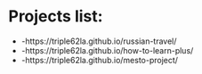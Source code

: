 # Projects list:
<ul>
<li>-https://triple62la.github.io/russian-travel/</li>
<li>-https://triple62la.github.io/how-to-learn-plus/</li>
<li>-https://triple62la.github.io/mesto-project/</li>
